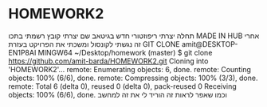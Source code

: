# HOMEWORK2
 תחלה יצרתי ריפוזטורי חדש בגיטאב שם יצרתי קובץ רשמתי בתכו MADE IN HUB 
 אחרי זה נגשתי לקונסול ומשכתי את הפרויקט בעזרת GIT CLONE 
 amit@DESKTOP-EN1P8AI MINGW64 ~/Desktop/homework (master)
$ git clone https://github.com/amit-barda/HOMEWORK2.git
Cloning into 'HOMEWORK2'...
remote: Enumerating objects: 6, done.
remote: Counting objects: 100% (6/6), done.
remote: Compressing objects: 100% (3/3), done.
remote: Total 6 (delta 0), reused 0 (delta 0), pack-reused 0
Receiving objects: 100% (6/6), done.
וכמו שאפר לראות זה הוריד לי את זה למחשב 

